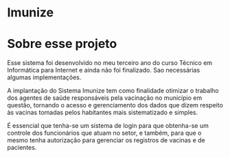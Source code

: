 <h1>Imunize</h1>

<h1>Sobre esse projeto</h1>
<p>Esse sistema foi desenvolvido no meu terceiro ano do curso Técnico em Informática para Internet e ainda não foi finalizado. Sao necessárias algumas implementações.</p>
<p>A implantação do Sistema Imunize tem como finalidade otimizar o trabalho dos agentes de saúde responsáveis pela vacinação no município em questão, tornando o acesso e gerenciamento dos dados que dizem respeito às vacinas tomadas pelos habitantes mais sistematizado e simples.</p>
<p>É essencial que tenha-se um sistema de login para que obtenha-se um controle dos funcionários que atuam no setor, e também, para que o mesmo tenha autorização para gerenciar os registros de vacinas e de pacientes.
</p>
